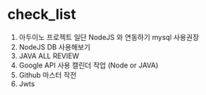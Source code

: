 # check_list

1. 아두이노 프로젝트 일단 NodeJS 와 연동하기 mysql 사용권장
2. NodeJS DB 사용해보기
3. JAVA ALL REVIEW 
4. Google API 사용 캘린더 작업 (Node or JAVA)
5. Github 마스터 작전
6. Jwts

